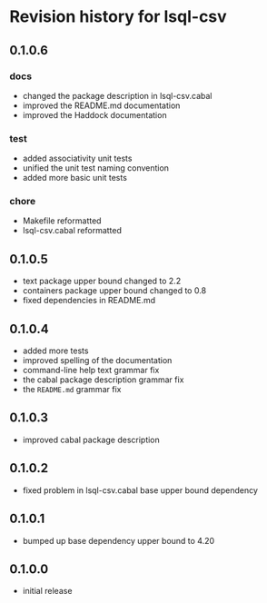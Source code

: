 # Revision history for lsql-csv
## 0.1.0.6
### docs
* changed the package description in lsql-csv.cabal
* improved the README.md documentation
* improved the Haddock documentation


### test
* added associativity unit tests
* unified the unit test naming convention
* added more basic unit tests

### chore
* Makefile reformatted
* lsql-csv.cabal reformatted


## 0.1.0.5
* text package upper bound changed to 2.2
* containers package upper bound changed to 0.8
* fixed dependencies in README.md

## 0.1.0.4
* added more tests
* improved spelling of the documentation
* command-line help text grammar fix
* the cabal package description grammar fix
* the `README.md` grammar fix

## 0.1.0.3
* improved cabal package description

## 0.1.0.2
* fixed problem in lsql-csv.cabal base upper bound dependency

## 0.1.0.1
* bumped up base dependency upper bound to 4.20

## 0.1.0.0
* initial release

